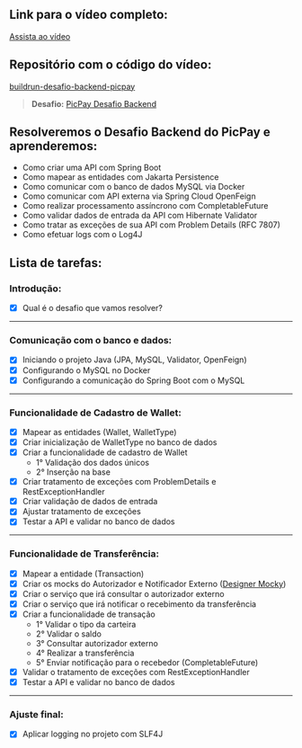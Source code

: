 ## Link para o vídeo completo: 

[Assista ao vídeo](https://www.youtube.com/watch?v=dttXo48oXt4)

## Repositório com o código do vídeo:
[buildrun-desafio-backend-picpay](https://github.com/buildrun-tech/buildrun-desafio-backend-picpay)

> **Desafio:** [PicPay Desafio Backend](https://github.com/PicPay/picpay-desafio-backend)



## Resolveremos o Desafio Backend do PicPay e aprenderemos:

- Como criar uma API com Spring Boot
- Como mapear as entidades com Jakarta Persistence
- Como comunicar com o banco de dados MySQL via Docker
- Como comunicar com API externa via Spring Cloud OpenFeign
- Como realizar processamento assíncrono com CompletableFuture
- Como validar dados de entrada da API com Hibernate Validator
- Como tratar as exceções de sua API com Problem Details (RFC 7807)
- Como efetuar logs com o Log4J

## Lista de tarefas:

### Introdução:

- [x] Qual é o desafio que vamos resolver?

---

### Comunicação com o banco e dados:

- [x] Iniciando o projeto Java (JPA, MySQL, Validator, OpenFeign)
- [x] Configurando o MySQL no Docker
- [x] Configurando a comunicação do Spring Boot com o MySQL

---

### Funcionalidade de Cadastro de Wallet:

- [x] Mapear as entidades (Wallet, WalletType)
- [x] Criar inicialização de WalletType no banco de dados
- [x] Criar a funcionalidade de cadastro de Wallet
  - 1° Validação dos dados únicos
  - 2° Inserção na base
- [x] Criar tratamento de exceções com ProblemDetails e RestExceptionHandler
- [x] Criar validação de dados de entrada
- [x] Ajustar tratamento de exceções
- [x] Testar a API e validar no banco de dados

---

### Funcionalidade de Transferência:

- [x] Mapear a entidade (Transaction)
- [x] Criar os mocks do Autorizador e Notificador Externo ([Designer Mocky](https://designer.mocky.io/))
- [x] Criar o serviço que irá consultar o autorizador externo
- [x] Criar o serviço que irá notificar o recebimento da transferência
- [x] Criar a funcionalidade de transação
  - 1° Validar o tipo da carteira
  - 2° Validar o saldo
  - 3° Consultar autorizador externo
  - 4° Realizar a transferência
  - 5° Enviar notificação para o recebedor (CompletableFuture)
- [x] Validar o tratamento de exceções com RestExceptionHandler
- [x] Testar a API e validar no banco de dados

---

### Ajuste final:

- [x] Aplicar logging no projeto com SLF4J
